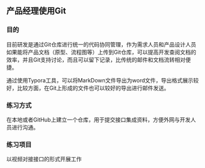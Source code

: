 ## 产品经理使用Git

### 目的

目前研发是通过Git仓库进行统一的代码协同管理，作为需求人员和产品设计人员如果能将产品文档（原型、流程图等）上传到Git仓库，可以提高开发查阅文档的效率，并且Git支持讨论，而且可以留下记录，比传统的邮件和文档流转相对便捷。

通过使用Typora工具，可以将MarkDown文件导出为word文件，导出格式展示较好，比较方面，在Git上形成的文件也可以较好的导出进行邮件发送。



### 练习方式

在本地或者GitHub上建立一个仓库，用于提交接口集成资料，方便外网与开发人员进行沟通。



### 练习项目

以视频对接接口的形式开展工作